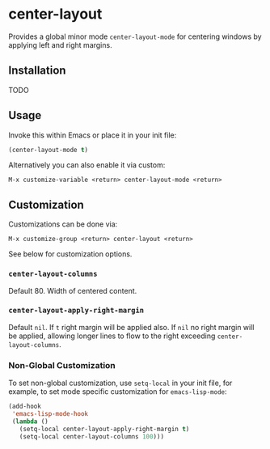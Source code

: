 # center-layout

Provides a global minor mode `center-layout-mode` for centering
windows by applying left and right margins.

## Installation

TODO

## Usage

Invoke this within Emacs or place it in your init file:

```lisp
(center-layout-mode t)
```

Alternatively you can also enable it via custom:

```
M-x customize-variable <return> center-layout-mode <return>
```

## Customization

Customizations can be done via:

```
M-x customize-group <return> center-layout <return>
```

See below for customization options.

### `center-layout-columns`

Default 80. Width of centered content.

### `center-layout-apply-right-margin`

Default `nil`. If `t` right margin will be applied also. If `nil` no
right margin will be applied, allowing longer lines to flow to the
right exceeding `center-layout-columns`.

### Non-Global Customization

To set non-global customization, use `setq-local` in your init file,
for example, to set mode specific customization for `emacs-lisp-mode`:

```lisp
(add-hook
 'emacs-lisp-mode-hook
 (lambda ()
   (setq-local center-layout-apply-right-margin t)
   (setq-local center-layout-columns 100)))
```
